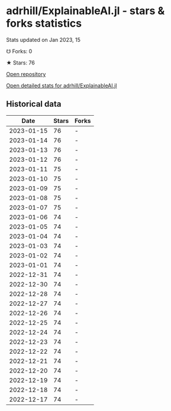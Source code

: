 # adrhill/ExplainableAI.jl - stars & forks statistics

Stats updated on Jan 2023, 15

☋ Forks: 0

★ Stars: 76

[Open repository](https://github.com/adrhill/ExplainableAI.jl)

[Open detailed stats for adrhill/ExplainableAI.jl](https://reviewgithub.com/rep/adrhill/ExplainableAI.jl)

## Historical data
| Date | Stars | Forks |
|------|-------|-------|
| 2023-01-15 | 76 | - | 
| 2023-01-14 | 76 | - | 
| 2023-01-13 | 76 | - | 
| 2023-01-12 | 76 | - | 
| 2023-01-11 | 75 | - | 
| 2023-01-10 | 75 | - | 
| 2023-01-09 | 75 | - | 
| 2023-01-08 | 75 | - | 
| 2023-01-07 | 75 | - | 
| 2023-01-06 | 74 | - | 
| 2023-01-05 | 74 | - | 
| 2023-01-04 | 74 | - | 
| 2023-01-03 | 74 | - | 
| 2023-01-02 | 74 | - | 
| 2023-01-01 | 74 | - | 
| 2022-12-31 | 74 | - | 
| 2022-12-30 | 74 | - | 
| 2022-12-28 | 74 | - | 
| 2022-12-27 | 74 | - | 
| 2022-12-26 | 74 | - | 
| 2022-12-25 | 74 | - | 
| 2022-12-24 | 74 | - | 
| 2022-12-23 | 74 | - | 
| 2022-12-22 | 74 | - | 
| 2022-12-21 | 74 | - | 
| 2022-12-20 | 74 | - | 
| 2022-12-19 | 74 | - | 
| 2022-12-18 | 74 | - | 
| 2022-12-17 | 74 | - | 

